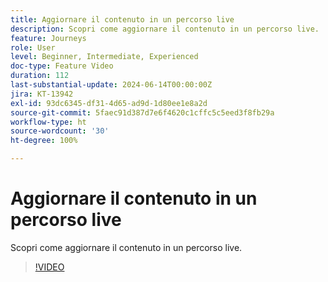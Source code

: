 ```yaml
---
title: Aggiornare il contenuto in un percorso live
description: Scopri come aggiornare il contenuto in un percorso live.
feature: Journeys
role: User
level: Beginner, Intermediate, Experienced
doc-type: Feature Video
duration: 112
last-substantial-update: 2024-06-14T00:00:00Z
jira: KT-13942
exl-id: 93dc6345-df31-4d65-ad9d-1d80ee1e8a2d
source-git-commit: 5faec91d387d7e6f4620c1cffc5c5eed3f8fb29a
workflow-type: ht
source-wordcount: '30'
ht-degree: 100%

---
```


# Aggiornare il contenuto in un percorso live

Scopri come aggiornare il contenuto in un percorso live.

>[!VIDEO](https://video.tv.adobe.com/v/3429844/?learn=on)
